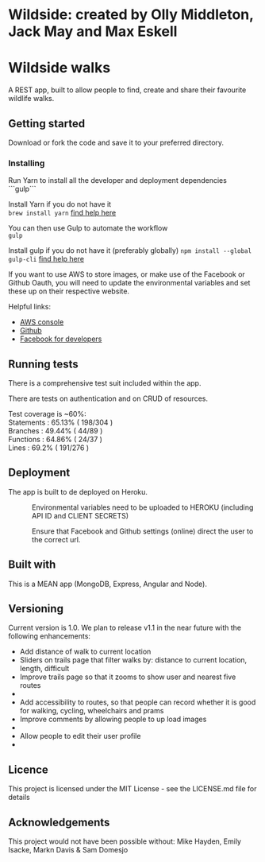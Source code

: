 # Wildside: created by Olly Middleton, Jack May and Max Eskell

<h1> Wildside walks </h1>
A REST app, built to allow people to find, create and share their favourite wildlife walks.

<h2> Getting started </h2>
Download or fork the code and save it to your preferred directory.  

<h3> Installing </h3>
Run Yarn to install all the developer and deployment dependencies </br>
```gulp```

Install Yarn if you do not have it </br>
```brew install yarn``` <a href="https://yarnpkg.com/lang/en/docs/install/"> find help here</a>

You can then use Gulp to automate the workflow </br>
```gulp```

Install gulp if you do not have it (preferably globally)
```npm install --global gulp-cli``` <a href="https://github.com/gulpjs/gulp/blob/master/docs/getting-started.md"> find help here </a>

If you want to use AWS to store images, or make use of the Facebook or Github Oauth, you will need to update the environmental variables and set these up on their respective website.

Helpful links:
<ul>
<li><a href="https://aws.amazon.com/console/"> AWS console </a></li>
<li><a href="https://github.com/">Github</a></li>
<li><a href="https://developers.facebook.com/">Facebook for developers </a></li>
</ul>

<h2> Running tests </h2>
There is a comprehensive test suit included within the app.

There are tests on authentication and on CRUD of resources.

Test coverage is ~60%: </br>
Statements   : 65.13% ( 198/304 ) </br>
Branches     : 49.44% ( 44/89 ) </br>
Functions    : 64.86% ( 24/37 ) </br>
Lines        : 69.2% ( 191/276 ) </br>

<h2> Deployment </h2>
The app is built to de deployed on Heroku.  
<ul>
<ol>Environmental variables need to be uploaded to HEROKU (including API ID and CLIENT SECRETS) </ol>
<ol>Ensure that Facebook and Github settings (online) direct the user to the correct url.</ol>
</ul>


<h2> Built with </h2>
This is a MEAN app (MongoDB, Express, Angular and Node).

<h2> Versioning </h2>
Current version is 1.0.  We plan to release v1.1 in the near future with the following enhancements:
<ul>
<li> Add distance of walk to current location </li>
<li> Sliders on trails page that filter walks by: distance to current location, length, difficult </li>
<li> Improve trails page so that it zooms to show user and nearest five routes <li>
<li> Add accessibility to routes, so that people can record whether it is good for walking, cycling, wheelchairs and prams </li>
<li> Improve comments by allowing people to up load images <li>
<li> Allow people to edit their user profile <li>
</ul>

<h2> Licence </h2>
This project is licensed under the MIT License - see the LICENSE.md file for details

<h2> Acknowledgements </h2>
This project would not have been possible without:
Mike Hayden,  Emily Isacke, Markn Davis & Sam Domesjo
